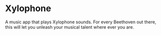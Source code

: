 # Xylophone
A music app that plays Xylophone sounds. For every Beethoven out there, this will let you unleash your musical talent where ever you are. 
